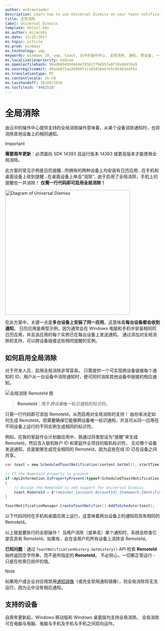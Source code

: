 ```yaml
---
author: andrewleader
Description: Learn how to use Universal Dismiss on your toast notifications.
title: 全局消除
label: Universal Dismiss
template: detail.hbs
ms.author: mijacobs
ms.date: 12/15/2017
ms.topic: article
ms.prod: windows
ms.technology: uwp
keywords: windows 10, uwp, toast, 云中的操作中心, 全局消除, 通知, 跨设备, 一次消除即全部消除
ms.localizationpriority: medium
ms.openlocfilehash: 90ad60949504d4478341ff9455fe0f7da90d78a9
ms.sourcegitcommit: 49aab071aa2bd88f1c165438ee7e5c854b3e4f61
ms.translationtype: MT
ms.contentlocale: zh-CN
ms.lasthandoff: 10/09/2018
ms.locfileid: "4462518"
---
```

# <a name="universal-dismiss"></a>全局消除

由云中的操作中心提供支持的全局消除操作意味着，从某个设备消除通知时，也将消除其他设备上的相同通知。

> [!IMPORTANT]
> **需要周年更新**：必须面向 SDK 14393 且运行版本 14393 或更高版本才能使用全局消除。

此方案的常见示例是日历提醒...所拥有的两种设备上均安装有日历应用...在手机和桌面设备上收到提醒...在桌面设备上单击“消除”...由于启用了全局消除，手机上的提醒也一并消除！ **仅需一行代码即可启用全局消除！**

<img alt="Diagram of Universal Dismiss" src="images/universal-dismiss.gif" width="406"/>

在此方案中，关键一点是**多台设备上安装了同一应用**，这意味着**每台设备都会收到通知**。 日历应用是典型示例，因为通常会在 Windows 电脑和手机中安装相同的日历应用，并且该应用的每个实例已在每台设备上发送通知。 通过添加对全局消除的支持，可以跨设备链接这些相同提醒的实例。


## <a name="how-to-enable-universal-dismiss"></a>如何启用全局消除

对于开发人员，启用全局消除非常容易。 只需提供一个可实现跨设备链接每个通知的 ID，用户从一台设备中消除通知时，便可同时消除其他设备中链接的相应通知。

![全局消除 RemoteId 图](images/universal-dismiss-remoteid.jpg)

> **RemoteId**：用于*跨设备*唯一标识通知的标识符。

只需一行代码即可添加 RemoteId，从而启用对全局消除的支持！ 由你来决定如何生成 RemoteId，但需要确保它能够跨设备唯一标识通知，并且可从同一应用在不同设备上运行的不同实例生成相同的标识符。

例如，在我的家庭作业计划器应用中，我通过将类型设为“提醒”来生成 RemoteId，然后含入联机帐户 ID 和家庭作业项目的联机标识符。 无论哪个设备发送通知，总是能够生成完全相同的 RemoteId，因为这些在线 ID 已在设备之间共享。

```csharp
var toast = new ScheduledToastNotification(content.GetXml(), startTime);
 
// If the RemoteId property is present
if (ApiInformation.IsPropertyPresent(typeof(ScheduledToastNotification).FullName, nameof(ScheduledToastNotification.RemoteId)))
{
    // Assign the RemoteId to add support for Universal Dismiss
    toast.RemoteId = $"reminder_{account.AccountId}_{homework.Identifier}"
}
  
ToastNotificationManager.CreateToastNotifier().AddToSchedule(toast);
```

以下代码同时在手机和桌面应用上运行，这意味着两台设备上的通知将具有相同的 RemoteId。

以上就是要执行的全部操作！ 当用户消除（或单击）某个通知时，系统会检查它是否具有 RemoteId，如果有，会在该用户的所有设备上消除该 RemoteId。

**已知问题**：通过 `ToastNotificationHistory.GetHistory()` API 检索 **RemoteId** 始终返回空字符串，而不是所指定的 **RemoteId**。 不必担心，一切都正常运行 - 只是在检索已损坏的值。

> [!NOTE]
> 如果用户或企业对应用禁用[通知镜像](notification-mirroring.md)（或完全禁用通知镜像），则全局消除将无法运行，因为云中没有相应通知。


## <a name="supported-devices"></a>支持的设备

自周年更新起，Windows 移动版和 Windows 桌面版均支持全局消除。 全局消除可在电脑与电脑、电脑与手机及手机与手机之间双向运作。